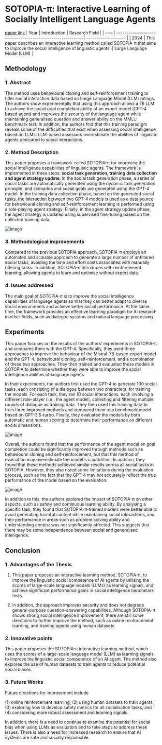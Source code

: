 # SOTOPIA-π: Interactive Learning of Socially Intelligent Language Agents
[paper link](https://arxiv.org/pdf/2403.08715) 
| Year | Introduction                                                         | Research Field                 |
| ---- | ------------------------------------------------------------ | -------------------- |
| 2024 | This paper describes an interactive learning method called SOTOPIA-π that aims to improve the social intelligence of linguistic agents.          | Large Language Model (LLM)         |

## Methodology

### 1. Abstract
The method uses behavioural cloning and self-reinforcement training to filter social interaction data based on Large Language Model (LLM) ratings. The authors show experimentally that using this approach allows a 7B LLM to achieve the social goal completion ability of an expert model (GPT-4 based agent) and improves the security of the language agent while maintaining generalised question and answer ability on the MMLU benchmark test. In addition, the authors find that this training paradigm reveals some of the difficulties that exist when assessing social intelligence based on LLMs: LLM-based assessors overestimate the abilities of linguistic agents dedicated to social interactions.

### 2. Method Description 
This paper proposes a framework called SOTOPIA-π for improving the social intelligence capabilities of linguistic agents. The framework is implemented in three steps: **social task generation, training data collection and agent strategy update**. In the social task generation phase, a series of social tasks are automatically generated using the dynamic task generation principle, and scenarios and social goals are generated using the GPT-4 model. In the training data collection phase, based on the generated social tasks, the interaction between two GPT-4 models is used as a data source for behavioural cloning and self-reinforcement learning is performed using a role-playing agent strategy. Finally, in the agent strategy update phase, the agent strategy is updated using supervised fine-tuning based on the collected training data.

![image](https://github.com/user-attachments/assets/3ffc2541-dd69-48b8-a45b-d9eab1ed6ae7)

### 3. Methodological improvements
Compared to the previous SOTOPIA approach, SOTOPIA-π employs an automated and scalable approach to generate a large number of unfiltered social tasks, avoiding the time and effort costs associated with manually filtering tasks. In addition, SOTOPIA-π introduces self-reinforcement learning, allowing agents to learn and optimise without expert data.

### 4. Issues addressed 
The main goal of SOTOPIA-π is to improve the social intelligence capabilities of language agents so that they can better adapt to diverse social environments and achieve better social performance. At the same time, the framework provides an effective learning paradigm for AI research in other fields, such as dialogue systems and natural language processing.

## Experiments
This paper focuses on the results of the authors' experiments in SOTOPIA-π and compares them with the GPT-4. Specifically, they used three approaches to improve the behaviour of the Mistral-7B-based expert model and the GPT-4: behavioural cloning, self-reinforcement, and a combination of these two approaches. They then trained and evaluated these models in SOTOPIA to determine whether they were able to improve the social intelligence abilities of language agents.

In their experiments, the authors first used the GPT-4 to generate 100 social tasks, each consisting of a dialogue between two characters, for training the models. For each task, they ran 10 social interactions, each involving a different role-player (i.e., the agent model), collecting and filtering multiple rounds of dialogue as training data. They then used this training data to train three improved methods and compared them to a benchmark model based on GPT-3.5-turbo. Finally, they evaluated the models by both automatic and human scoring to determine their performance on different social dimensions.

![image](https://github.com/user-attachments/assets/1dee3ee8-31e1-4bec-95d7-0da11cded389)

Overall, the authors found that the performance of the agent model on goal completion could be significantly improved through methods such as behavioural cloning and self-reinforcement, but that this method of evaluation may overestimate the model's capabilities. In addition, they found that these methods achieved similar results across all social tasks in SOTOPIA. However, they also noted some limitations during the evaluation process, such as the fact that the GPT-4 may not accurately reflect the true performance of the model based on the evaluation.

![image](https://github.com/user-attachments/assets/802ec371-c824-4179-bcec-d373bb77c848)

In addition to this, the authors explored the impact of SOTOPIA-π on other aspects, such as safety and continuous learning ability. By analysing a specific task, they found that SOTOPIA-π-trained models were better able to avoid generating harmful content while maintaining social interactions, and their performance in areas such as problem solving ability and understanding context was not significantly affected. This suggests that there may be some independence between social and generalised intelligence.

## Conclusion

### 1. Advantages of the Thesis
  1. This paper proposes an interactive learning method, SOTOPIA-π, to improve the linguistic social competence of AI agents by utilising the scores of large-scale language models (LLMs) as learning signals, and achieve significant performance gains in social intelligence benchmark tests.
 
  2. In addition, the approach improves security and does not degrade general-purpose question-answering capabilities. Although SOTOPIA-π shows strong social intelligence improvement, there are still some directions to further improve the method, such as online reinforcement learning, and training agents using human datasets.

### 2. Innovative points
This paper proposes the SOTOPIA-π interactive learning method, which uses the scores of a large-scale language model (LLM) as learning signals to improve the linguistic social competence of an AI agent. The method also explores the use of human datasets to train agents to reduce potential social biases.
 
### 3. Future Works
Future directions for improvement include 

(1) online reinforcement learning, 
(2) using human datasets to train agents, 
(3) exploring how to develop safety metrics for all socialisation tasks, and 
(4) considering more robust assessment and learning signals. 

In addition, there is a need to continue to examine the potential for social bias when using LLMs as evaluators and to take steps to address these issues. There is also a need for increased research to ensure that AI systems are safe and socially responsible.   
